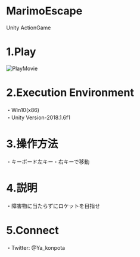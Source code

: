 # MarimoEscape
Unity ActionGame

# 1.Play
![PlayMovie](https://github.com/Ya-kon/RollGame/blob/master/Images/RollGame_Image.gif)

# 2.Execution Environment
・Win10(x86)  
・Unity Version-2018.1.6f1

# 3.操作方法
・キーボード左キー・右キーで移動

# 4.説明
・障害物に当たらずにロケットを目指せ   　

# 5.Connect
・Twitter: @Ya_konpota


